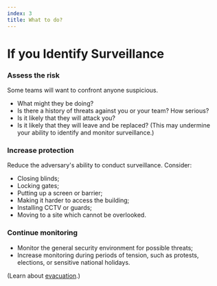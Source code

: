 ```yaml
---
index: 3
title: What to do?
---
```

# If you Identify Surveillance

### Assess the risk

Some teams will want to confront anyone suspicious.  

*	What might they be doing? 
*	Is there a history of threats against you or your team? How serious? 
*	Is it likely that they will attack you?
*	Is it likely that they will leave and be replaced? (This may undermine your ability to identify and monitor surveillance.)

### Increase protection

Reduce the adversary's ability to conduct surveillance. 
Consider: 

*	Closing blinds;
*	Locking gates;
*	Putting up a screen or barrier;
*	Making it harder to access the building;
*	Installing CCTV or guards;
*	Moving to a site which cannot be overlooked.

### Continue monitoring

*	Monitor the general security environment for possible threats;
*	Increase monitoring during periods of tension, such as protests, elections, or sensitive national holidays.

(Learn about [evacuation](umbrella://lesson/evacuation).)